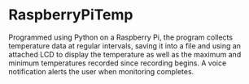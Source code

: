 # RaspberryPiTemp

Programmed using Python on a Raspberry Pi, the program collects temperature data at regular intervals, saving it into a file and using an attached LCD to display the temperature as well as the maximum and minimum temperatures recorded since recording begins. 
A voice notification alerts the user when monitoring completes.
